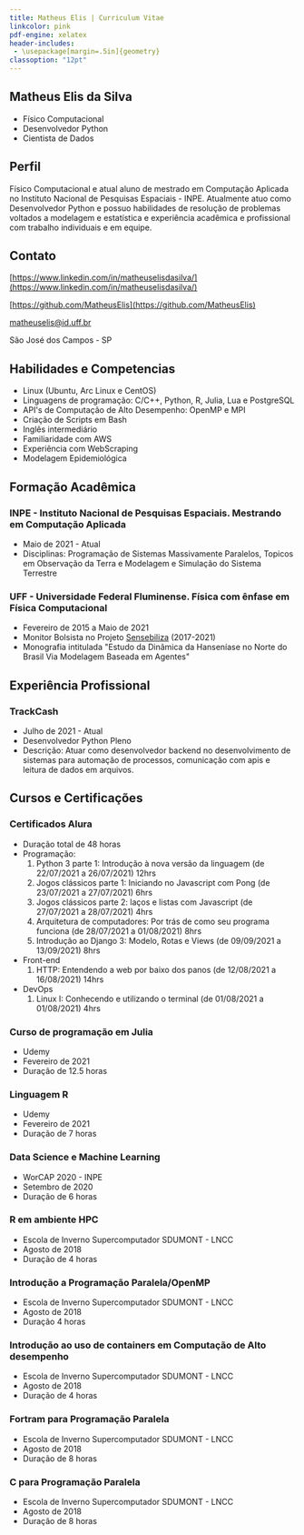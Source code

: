 ```yaml
---
title: Matheus Elis | Curriculum Vitae
linkcolor: pink
pdf-engine: xelatex
header-includes:
 - \usepackage[margin=.5in]{geometry}
classoption: "12pt"
---
```


## Matheus Elis da Silva
* Físico Computacional
* Desenvolvedor Python
* Cientista de Dados

## Perfil

Físico Computacional e atual aluno de mestrado em Computação Aplicada no Instituto Nacional de Pesquisas Espaciais - INPE. Atualmente atuo como Desenvolvedor Python e possuo habilidades de resolução de problemas voltados a modelagem e estatística e experiência acadêmica e profissional com trabalho individuais e em equipe.

## Contato

[https://www.linkedin.com/in/matheuselisdasilva/](https://www.linkedin.com/in/matheuselisdasilva/)
&nbsp;

[https://github.com/MatheusElis](https://github.com/MatheusElis)


[matheuselis@id.uff.br](matheuselis@id.uff.br)

São José dos Campos - SP

## Habilidades e Competencias 
- Linux (Ubuntu, Arc Linux e CentOS)
- Linguagens de programação: C/C++, Python, R, Julia, Lua e PostgreSQL
- API's de Computação de Alto Desempenho: OpenMP e MPI
- Criação de Scripts em Bash
- Inglês intermediário
- Familiaridade com AWS
- Experiência com WebScraping
- Modelagem Epidemiológica

## Formação Acadêmica 

### INPE - Instituto Nacional de Pesquisas Espaciais. Mestrando em Computação Aplicada
- Maio de 2021 - Atual
- Disciplinas: Programação de Sistemas Massivamente Paralelos, Topicos em Observação da Terra e Modelagem e Simulação do Sistema Terrestre

### UFF - Universidade Federal Fluminense. Física com ênfase em Física Computacional
- Fevereiro de 2015 a Maio de 2021
- Monitor Bolsista no Projeto [Sensebiliza](http://sensibiliza.uff.br/) (2017-2021)
- Monografia intitulada "Estudo da Dinâmica da Hanseníase no Norte do Brasil Via Modelagem Baseada em Agentes"

## Experiência Profissional

### TrackCash 
- Julho de 2021 - Atual
- Desenvolvedor Python Pleno
- Descrição: Atuar como desenvolvedor backend no desenvolvimento de sistemas para automação de processos, comunicação com apis e leitura de dados em arquivos.

## Cursos e Certificações 

### Certificados Alura
- Duração total de 48 horas
- Programação:
  1. Python 3 parte 1: Introdução à nova versão da linguagem (de 22/07/2021 a 26/07/2021) 12hrs
  2. Jogos clássicos parte 1: Iniciando no Javascript com Pong (de 23/07/2021 a 27/07/2021) 6hrs
  3. Jogos clássicos parte 2: laços e listas com Javascript (de 27/07/2021 a 28/07/2021) 4hrs 
  4. Arquitetura de computadores: Por trás de como seu programa funciona (de 28/07/2021 a 01/08/2021) 8hrs
  5. Introdução ao Django 3: Modelo, Rotas e Views (de 09/09/2021 a 13/09/2021) 8hrs 
- Front-end
  1. HTTP: Entendendo a web por baixo dos panos (de 12/08/2021 a 16/08/2021) 14hrs 
- DevOps
  1. Linux I: Conhecendo e utilizando o terminal (de 01/08/2021 a 01/08/2021) 4hrs 


### Curso de programação em Julia
- Udemy
- Fevereiro de 2021
- Duração de 12.5 horas

### Linguagem R
- Udemy
- Fevereiro de 2021
- Duração de 7 horas

### Data Science e Machine Learning
- WorCAP 2020 - INPE
- Setembro de 2020 
- Duração de 6 horas

### R em ambiente HPC
- Escola de Inverno Supercomputador SDUMONT - LNCC
- Agosto de 2018
- Duração de 4 horas

### Introdução a Programação Paralela/OpenMP
- Escola de Inverno Supercomputador SDUMONT - LNCC
- Agosto de 2018
- Duração 4 horas

### Introdução ao uso de containers em Computação de Alto desempenho
- Escola de Inverno Supercomputador SDUMONT - LNCC
- Agosto de 2018
- Duração de 4 horas

### Fortram para Programação Paralela
- Escola de Inverno Supercomputador SDUMONT - LNCC
- Agosto de 2018
- Duração de 8 horas

### C para Programação Paralela
- Escola de Inverno Supercomputador SDUMONT - LNCC
- Agosto de 2018
- Duração de 8 horas